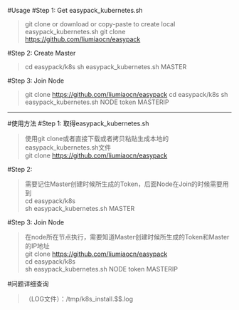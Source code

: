 #Usage
#Step 1: Get easypack_kubernetes.sh
>git clone or download or copy-paste to create local easypack_kubernetes.sh
git clone https://github.com/liumiaocn/easypack

#Step 2: Create Master
>cd easypack/k8s
sh easypack_kubernetes.sh MASTER

#Step 3: Join Node
>git clone https://github.com/liumiaocn/easypack
>cd easypack/k8s
>sh easypack_kubernetes.sh NODE token MASTERIP

---
#使用方法
#Step 1: 取得easypack_kubernetes.sh
>使用git clone或者直接下载或者拷贝粘贴生成本地的easypack_kubernetes.sh文件    
git clone https://github.com/liumiaocn/easypack

#Step 2: 
>需要记住Master创建时候所生成的Token，后面Node在Join的时候需要用到    
>cd easypack/k8s   
sh easypack_kubernetes.sh MASTER

#Step 3: Join Node
>在node所在节点执行，需要知道Master创建时候所生成的Token和Master的IP地址   
>git clone https://github.com/liumiaocn/easypack   
>cd easypack/k8s   
>sh easypack_kubernetes.sh NODE token MASTERIP


#问题详细查询
>（LOG文件）：/tmp/k8s_install.$$.log
